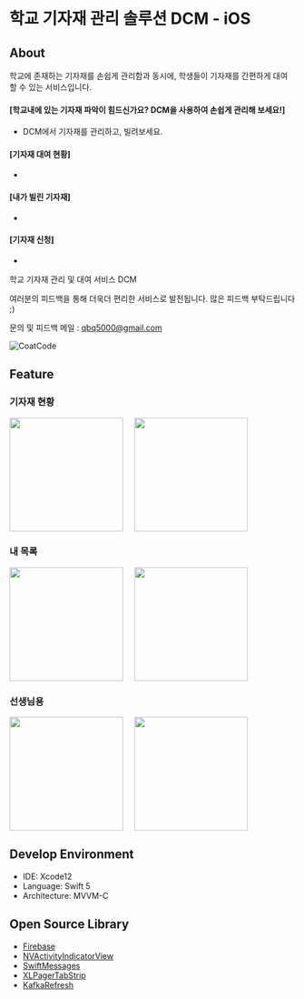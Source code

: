 # 학교 기자재 관리 솔루션 DCM - iOS

## About

학교에 존재하는 기자재를 손쉽게 관리함과 동시에, 학생들이 기자재를 간편하게 대여 할 수 있는 서비스입니다.

#### [학교내에 있는 기자재 파악이 힘드신가요? DCM을 사용하여 손쉽게 관리해 보세요!]

- DCM에서 기자재를 관리하고, 빌려보세요.

#### [기자재 대여 현황]

-

#### [내가 빌린 기자재]

- 

#### [기자재 신청]

- 

학교 기자재 관리 및 대여 서비스 DCM

여러분의 피드백을 통해 더욱더 편리한 서비스로 발전됩니다. 많은 피드백 부탁드립니다 ;)

문의 및 피드백 메일 : qbq5000@gmail.com

![CoatCode](/README.assets/CoatCode.png)

## Feature

### 기자재 현황
<div>
  <img src="/README.assets/피드.png" width="200" style="float: left; margin-right: 20px;"/>
  <img src="/README.assets/게시물상세.png" width="200"/>
</div>

### 내 목록
<div>
  <img src="/README.assets/스토어.png" width="200" style="float: left; margin-right: 20px;"/>
  <img src="/README.assets/상품상세.png" width="200"/>
</div>

### 선생님용
<div>
  <img src="/README.assets/프로필.png" width="200" style="float: left; margin-right: 20px;"/>
  <img src="/README.assets/좋아요목록.png" width="200"/>
</div>

## Develop Environment

- IDE: Xcode12
- Language: Swift 5
- Architecture: MVVM-C

## Open Source Library

- [Firebase](https://github.com/firebase/quickstart-ios)
- [NVActivityIndicatorView](https://github.com/ninjaprox/NVActivityIndicatorView)
- [SwiftMessages](https://github.com/SwiftKickMobile/SwiftMessages)
- [XLPagerTabStrip](https://github.com/xmartlabs/XLPagerTabStrip)
- [KafkaRefresh](https://github.com/HsiaohuiHsiang/KafkaRefresh)
